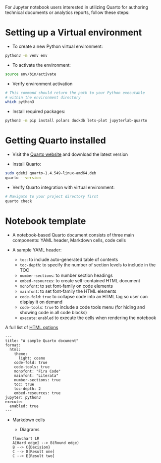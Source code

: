 

For Jupyter notebook users interested in utilizing Quarto for authoring technical documents or analytics reports, follow these steps:

# Setting up a Virtual environment

* To create a new Python virtual environment:

```bash
python3 -m venv env
```

* To activate the environment:

```bash
source env/bin/activate
```

* Verify environment activation

```bash
# This command should return the path to your Python executable
# within the environment directory
which python3
```

* Install required packages:

```bash
python3 -m pip install polars duckdb lets-plot jupyterlab-quarto
```

# Getting Quarto installed

* Visit the [Quarto website](https://quarto.org/docs/get-started/) and download the latest version

* Install Quarto:

```bash
sudo gdebi quarto-1.4.549-linux-amd64.deb
quarto --version
```

* Verify Quarto integration with virtual environment:

```bash
# Navigate to your project directory first
quarto check 
```

# Notebook template

* A notebook-based Quarto document consists of three main components: YAML header, Markdown cells, code cells

* A sample YAML header:
  - `toc`: to include auto-generated table of contents
  - `toc-depth`: to specify the number of section levels to include in the TOC
  - `number-sections`: to number section headings
  - `embed-resources`: to create self-contained HTML document
  - `monofont`: to set font-family on code elements
  - `mainfont`: to set font-family the HTML elements
  - `code-fold`: `true` to collapse code into an HTML tag so user can display it on demand
  - `code-tools`: `true` to include a code tools menu (for hiding and showing code in all code blocks)
  - `execute`: `enabled` to execute the cells when rendering the notebook

A full list of [HTML options](https://quarto.org/docs/reference/formats/html.html)

```
---
title: "A sample Quarto document"
format:
  html:
    theme:
      light: cosmo
    code-fold: true
    code-tools: true
    monofont: "Fira Code"
    mainfont: "Literata"
    number-sections: true
    toc: true
    toc-depth: 2
    embed-resources: true
jupyter: python3
execute: 
  enabled: true
---
```

* Markdown cells

  - Diagrams
  ```{mermaid}
  flowchart LR
  A[Hard edge] --> B(Round edge)
  B --> C{Decision}
  C --> D[Result one]
  C --> E[Result two]
  ```
